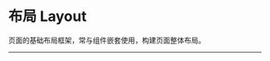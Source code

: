 # 布局 Layout

页面的基础布局框架，常与组件嵌套使用，构建页面整体布局。

---

<script setup>
import LayoutBasicUse from "./component/layout-basic-use.md"
import LayoutIcon from "./component/layout-icon.md"
import LayoutBtn from "./component/layout-btn.md"
import LayoutResizeBox from "./component/layout-resize-box.md"
import LayoutApi from "./component/layout-api.md"
import LayoutTip from "./component/layout-tip.md"
</script>

<client-only>
<layout-basic-use />
<layout-icon />
<layout-btn />
<layout-resize-box />
</client-only>
<layout-api />
<layout-tip />
